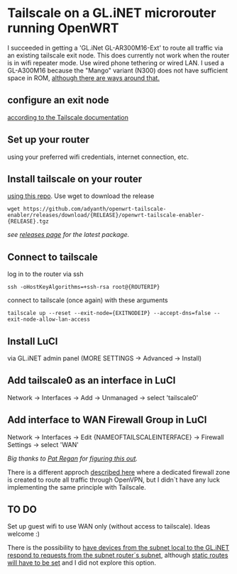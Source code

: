 # Tailscale on a GL.iNET microrouter running OpenWRT
I succeeded in getting a 'GL.iNet GL-AR300M16-Ext' to route all traffic via an existing tailscale exit node.
This does currently not work when the router is in wifi repeater mode. Use wired phone tethering or wired LAN.
I used a GL-A300M16 because the "Mango" variant (N300) does not have sufficient space in ROM, [although there are ways around that.](https://blog.patshead.com/2020/10/tailscale-on-my-gl-dot-inet-mango-openwrt-router.html)

## configure an exit node
[according to the Tailscale documentation](https://tailscale.com/kb/1103/exit-nodes)

## Set up your router
using your preferred wifi credentials, internet connection, etc.

## Install tailscale on your router
[using this repo](https://github.com/adyanth/openwrt-tailscale-enabler). Use wget to download the release
```
wget https://github.com/adyanth/openwrt-tailscale-enabler/releases/download/{RELEASE}/openwrt-tailscale-enabler-{RELEASE}.tgz
```
_see [releases page](https://github.com/adyanth/openwrt-tailscale-enabler/releases) for the latest package._

## Connect to tailscale
log in to the router via ssh
```
ssh -oHostKeyAlgorithms=+ssh-rsa root@{ROUTERIP}
```
connect to tailscale (once again) with these arguments
```
tailscale up --reset --exit-node={EXITNODEIP} --accept-dns=false --exit-node-allow-lan-access
```
## Install LuCI
via GL.iNET admin panel (MORE SETTINGS -> Advanced -> Install)

## Add tailscale0 as an interface in LuCI
Network -> Interfaces -> Add -> Unmanaged -> select 'tailscale0'

## Add interface to WAN Firewall Group in LuCI
Network -> Interfaces -> Edit {NAMEOFTAILSCALEINTERFACE} -> Firewall Settings -> select 'WAN'

_Big thanks to [Pat Regan](https://twitter.com/patsheadcom) for [figuring this out](https://blog.patshead.com/2022/09/the-openwrt-routers-from-glinet-are-even-cooler-than-i-thought.html)._

There is a different approch [described here](https://www.freeshell.de/~pcfreak/mdwiki/#!content/linux-generic/openwrt-with-openvpn/openwrt-mit-openvpn.md) where a dedicated firewall zone is created to route all traffic through OpenVPN, but I didn´t have any luck implementing the same principle with Tailscale.


## TO DO
Set up guest wifi to use WAN only (without access to tailscale). Ideas welcome :)

There is the possibility to [have devices from the subnet local to the GL.iNET respond to requests from the subnet router´s subnet](https://forum.tailscale.com/t/is-subnet-routers-one-way/1051), although [static routes will have to be set](https://old.reddit.com/r/Tailscale/comments/xdtszi/subnet_routing_on_openwrt/iogmoxw/) and I did not explore this option.
